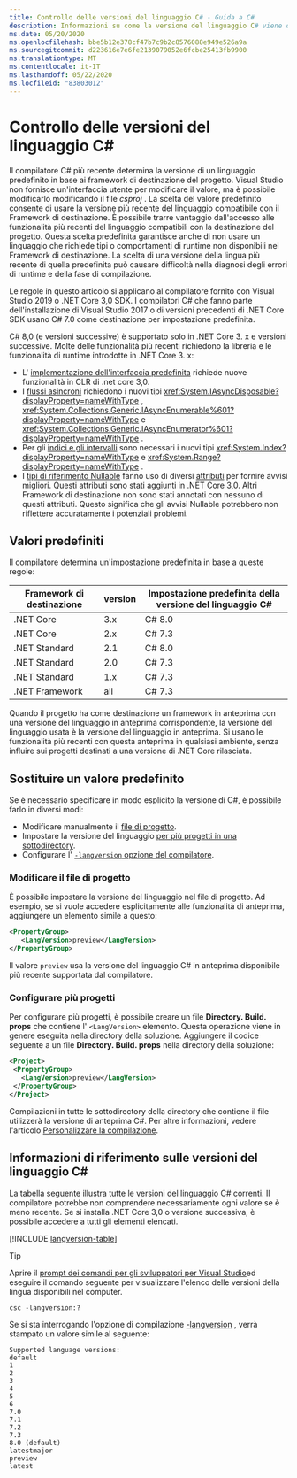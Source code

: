 ```yaml
---
title: Controllo delle versioni del linguaggio C# - Guida a C#
description: Informazioni su come la versione del linguaggio C# viene determinata in base al progetto e ai motivi alla base di tale scelta. Informazioni su come eseguire manualmente l'override del valore predefinito.
ms.date: 05/20/2020
ms.openlocfilehash: bbe5b12e378cf47b7c9b2c8576088e949e526a9a
ms.sourcegitcommit: d223616e7e6fe2139079052e6fcbe25413fb9900
ms.translationtype: MT
ms.contentlocale: it-IT
ms.lasthandoff: 05/22/2020
ms.locfileid: "83803012"
---
```

# <a name="c-language-versioning"></a>Controllo delle versioni del linguaggio C#

Il compilatore C# più recente determina la versione di un linguaggio predefinito in base ai framework di destinazione del progetto. Visual Studio non fornisce un'interfaccia utente per modificare il valore, ma è possibile modificarlo modificando il file *csproj* . La scelta del valore predefinito consente di usare la versione più recente del linguaggio compatibile con il Framework di destinazione. È possibile trarre vantaggio dall'accesso alle funzionalità più recenti del linguaggio compatibili con la destinazione del progetto. Questa scelta predefinita garantisce anche di non usare un linguaggio che richiede tipi o comportamenti di runtime non disponibili nel Framework di destinazione. La scelta di una versione della lingua più recente di quella predefinita può causare difficoltà nella diagnosi degli errori di runtime e della fase di compilazione.

Le regole in questo articolo si applicano al compilatore fornito con Visual Studio 2019 o .NET Core 3,0 SDK. I compilatori C# che fanno parte dell'installazione di Visual Studio 2017 o di versioni precedenti di .NET Core SDK usano C# 7.0 come destinazione per impostazione predefinita.

C# 8,0 (e versioni successive) è supportato solo in .NET Core 3. x e versioni successive. Molte delle funzionalità più recenti richiedono la libreria e le funzionalità di runtime introdotte in .NET Core 3. x:

- L' [implementazione dell'interfaccia predefinita](../whats-new/csharp-8.md#default-interface-methods) richiede nuove funzionalità in CLR di .net core 3,0.
- I [flussi asincroni](../whats-new/csharp-8.md#asynchronous-streams) richiedono i nuovi tipi <xref:System.IAsyncDisposable?displayProperty=nameWithType> , <xref:System.Collections.Generic.IAsyncEnumerable%601?displayProperty=nameWithType> e <xref:System.Collections.Generic.IAsyncEnumerator%601?displayProperty=nameWithType> .
- Per gli [indici e gli intervalli](../whats-new/csharp-8.md#indices-and-ranges) sono necessari i nuovi tipi <xref:System.Index?displayProperty=nameWithType> e <xref:System.Range?displayProperty=nameWithType> .
- I [tipi di riferimento Nullable](../whats-new/csharp-8.md#nullable-reference-types) fanno uso di diversi [attributi](attributes/nullable-analysis.md) per fornire avvisi migliori. Questi attributi sono stati aggiunti in .NET Core 3,0. Altri Framework di destinazione non sono stati annotati con nessuno di questi attributi. Questo significa che gli avvisi Nullable potrebbero non riflettere accuratamente i potenziali problemi.

## <a name="defaults"></a>Valori predefiniti

Il compilatore determina un'impostazione predefinita in base a queste regole:

| Framework di destinazione | version | Impostazione predefinita della versione del linguaggio C# |
|------------------|---------|-----------------------------|
| .NET Core        | 3.x     | C# 8.0                      |
| .NET Core        | 2.x     | C# 7.3                      |
| .NET Standard    | 2.1     | C# 8.0                      |
| .NET Standard    | 2.0     | C# 7.3                      |
| .NET Standard    | 1.x     | C# 7.3                      |
| .NET Framework   | all     | C# 7.3                      |

Quando il progetto ha come destinazione un framework in anteprima con una versione del linguaggio in anteprima corrispondente, la versione del linguaggio usata è la versione del linguaggio in anteprima. Si usano le funzionalità più recenti con questa anteprima in qualsiasi ambiente, senza influire sui progetti destinati a una versione di .NET Core rilasciata.

## <a name="override-a-default"></a>Sostituire un valore predefinito

Se è necessario specificare in modo esplicito la versione di C#, è possibile farlo in diversi modi:

- Modificare manualmente il [file di progetto](#edit-the-project-file).
- Impostare la versione del linguaggio [per più progetti in una sottodirectory](#configure-multiple-projects).
- Configurare l' [ `-langversion` opzione del compilatore](compiler-options/langversion-compiler-option.md).

### <a name="edit-the-project-file"></a>Modificare il file di progetto

È possibile impostare la versione del linguaggio nel file di progetto. Ad esempio, se si vuole accedere esplicitamente alle funzionalità di anteprima, aggiungere un elemento simile a questo:

```xml
<PropertyGroup>
   <LangVersion>preview</LangVersion>
</PropertyGroup>
```

Il valore `preview` usa la versione del linguaggio C# in anteprima disponibile più recente supportata dal compilatore.

### <a name="configure-multiple-projects"></a>Configurare più progetti

Per configurare più progetti, è possibile creare un file **Directory. Build. props** che contiene l' `<LangVersion>` elemento. Questa operazione viene in genere eseguita nella directory della soluzione. Aggiungere il codice seguente a un file **Directory. Build. props** nella directory della soluzione:

```xml
<Project>
 <PropertyGroup>
   <LangVersion>preview</LangVersion>
 </PropertyGroup>
</Project>
```

Compilazioni in tutte le sottodirectory della directory che contiene il file utilizzerà la versione di anteprima C#. Per altre informazioni, vedere l'articolo [Personalizzare la compilazione](/visualstudio/msbuild/customize-your-build).

## <a name="c-language-version-reference"></a>Informazioni di riferimento sulle versioni del linguaggio C#

La tabella seguente illustra tutte le versioni del linguaggio C# correnti. Il compilatore potrebbe non comprendere necessariamente ogni valore se è meno recente. Se si installa .NET Core 3,0 o versione successiva, è possibile accedere a tutti gli elementi elencati.

[!INCLUDE [langversion-table](includes/langversion-table.md)]

> [!TIP]
> Aprire il [prompt dei comandi per gli sviluppatori per Visual Studio](../../framework/tools/developer-command-prompt-for-vs.md)ed eseguire il comando seguente per visualizzare l'elenco delle versioni della lingua disponibili nel computer.
>
> ```CMD
> csc -langversion:?
> ```
>
> Se si sta interrogando l'opzione di compilazione [-langversion](compiler-options/langversion-compiler-option.md) , verrà stampato un valore simile al seguente:
>
> ```CMD
> Supported language versions:
> default
> 1
> 2
> 3
> 4
> 5
> 6
> 7.0
> 7.1
> 7.2
> 7.3
> 8.0 (default)
> latestmajor
> preview
> latest
> ```
